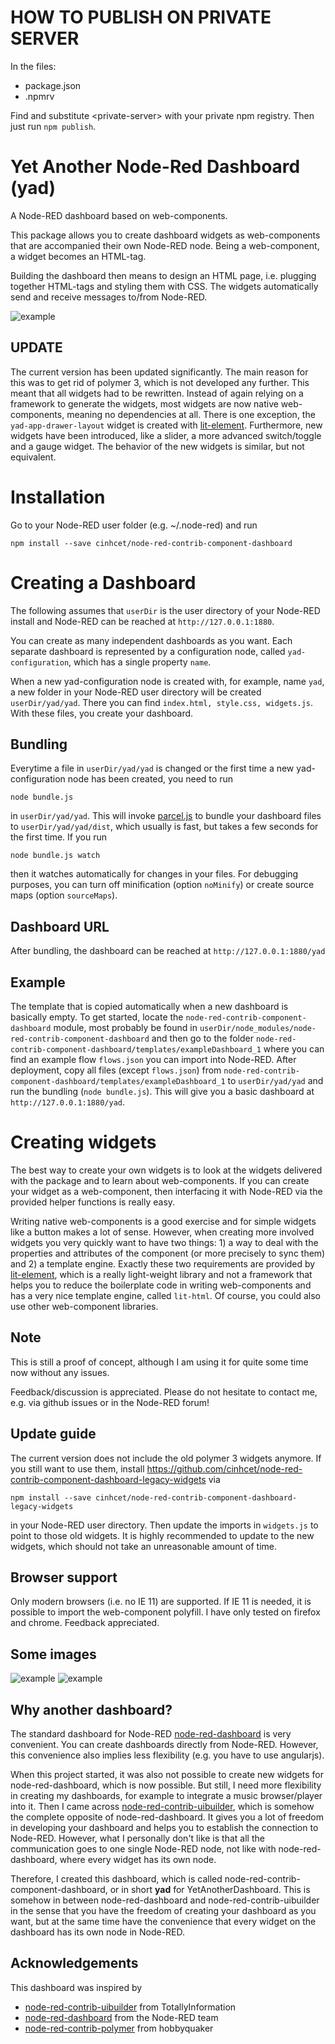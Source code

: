 # HOW TO PUBLISH ON PRIVATE SERVER

In the files:
* package.json
* .npmrv

Find and substitute \<private-server\> with your private npm registry.
Then just run `npm publish`.


# Yet Another Node-Red Dashboard (yad)
A Node-RED dashboard based on web-components.

This package allows you to create dashboard widgets as web-components that are accompanied their own Node-RED node.
Being a web-component, a widget becomes an HTML-tag.

Building the dashboard then means to design an HTML page, i.e. plugging together HTML-tags and styling them with CSS.
The widgets automatically send and receive messages to/from Node-RED.

![example](dashboard4.png)

## UPDATE
The current version has been updated significantly.
The main reason for this was to get rid of polymer 3, which is not developed any further.
This meant that all widgets had to be rewritten. Instead of again relying on a framework to generate the widgets, most widgets are now native web-components, meaning no dependencies at all.
There is one exception, the `yad-app-drawer-layout` widget is created with [lit-element](https://lit-element.polymer-project.org/).
Furthermore, new widgets have been introduced, like a slider, a more advanced switch/toggle and a gauge widget.
The behavior of the new widgets is similar, but not equivalent.

# Installation
Go to your Node-RED user folder (e.g. ~/.node-red) and run
```
npm install --save cinhcet/node-red-contrib-component-dashboard
```

# Creating a Dashboard
The following assumes that `userDir` is the user directory of your Node-RED install and Node-RED can be reached at `http://127.0.0.1:1880`.

You can create as many independent dashboards as you want.
Each separate dashboard is represented by a configuration node, called `yad-configuration`, which has a single property `name`.

When a new yad-configuration node is created with, for example, name `yad`, a new folder in your Node-RED user directory will be created `userDir/yad/yad`. There you can find `index.html, style.css, widgets.js`. With these files, you create your dashboard.


## Bundling
Everytime a file in `userDir/yad/yad` is changed or the first time a new yad-configuration node has been created, you need to run
```
node bundle.js
```
in `userDir/yad/yad`.
This will invoke [parcel.js](https://parceljs.org/) to bundle your dashboard files to `userDir/yad/yad/dist`, which usually is fast, but takes a few seconds for the first time.
If you run
```
node bundle.js watch
```
then it watches automatically for changes in your files.
For debugging purposes, you can turn off minification (option `noMinify`) or create source maps (option `sourceMaps`).

## Dashboard URL
After bundling, the dashboard can be reached at `http://127.0.0.1:1880/yad`

## Example
The template that is copied automatically when a new dashboard is basically empty.
To get started, locate the `node-red-contrib-component-dashboard` module, most probably be found in `userDir/node_modules/node-red-contrib-component-dashboard` and then go to the folder `node-red-contrib-component-dashboard/templates/exampleDashboard_1` where you can find an example flow `flows.json` you can import into Node-RED.
After deployment, copy all files (except `flows.json`) from `node-red-contrib-component-dashboard/templates/exampleDashboard_1` to `userDir/yad/yad` and run the bundling (`node bundle.js`). This will give you a basic dashboard at `http://127.0.0.1:1880/yad`.


# Creating widgets
The best way to create your own widgets is to look at the widgets delivered with the package and to learn about web-components.
If you can create your widget as a web-component, then interfacing it with Node-RED via the provided helper functions is really easy.

Writing native web-components is a good exercise and for simple widgets like a button makes a lot of sense. However, when creating more involved widgets you very quickly want to have two things: 1) a way to deal with the properties and attributes of the component (or more precisely to sync them) and 2) a template engine.
Exactly these two requirements are provided by [lit-element](https://lit-element.polymer-project.org/), which is a really light-weight library and not a framework that helps you to reduce the boilerplate code in writing web-components and has a very nice template engine, called `lit-html`.
Of course, you could also use other web-component libraries.

## Note
This is still a proof of concept, although I am using it for quite some time now without any issues.

Feedback/discussion is appreciated. Please do not hesitate to contact me, e.g. via github issues or in the Node-RED forum!

## Update guide
The current version does not include the old polymer 3 widgets anymore. If you still want to use them, install
https://github.com/cinhcet/node-red-contrib-component-dashboard-legacy-widgets
via
```
npm install --save cinhcet/node-red-contrib-component-dashboard-legacy-widgets
```
in your Node-RED user directory.
Then update the imports in `widgets.js` to point to those old widgets.
It is highly recommended to update to the new widgets, which should not take an unreasonable amount of time.

## Browser support
Only modern browsers (i.e. no IE 11) are supported. If IE 11 is needed, it is possible to import the web-component polyfill.
I have only tested on firefox and chrome. Feedback appreciated.

## Some images
![example](dashboard3.png)
![example](dashboard2.png)


## Why another dashboard?
The standard dashboard for Node-RED [node-red-dashboard](https://flows.nodered.org/node/node-red-dashboard) is very convenient. You can create dashboards directly from Node-RED. However, this convenience also implies less flexibility (e.g. you have to use angularjs).

When this project started, it was also not possible to create new widgets for node-red-dashboard, which is now possible.
But still, I need more flexibility in creating my dashboards, for example to integrate a music browser/player into it.
Then I came across [node-red-contrib-uibuilder](https://github.com/TotallyInformation/node-red-contrib-uibuilder), which is somehow the complete opposite of node-red-dashboard. It gives you a lot of freedom in developing your dashboard and helps you to establish the connection to Node-RED. However, what I personally don't like is that all the communication goes to one single Node-RED node, not like with node-red-dashboard, where every widget has its own node.

Therefore, I created this dashboard, which is called node-red-contrib-component-dashboard, or in short **yad** for YetAnotherDashboard. This is somehow in between node-red-dashboard and node-red-contrib-uibuilder in the sense that you have the freedom of creating your dashboard as you want, but at the same time have the convenience that every widget on the dashboard has its own node in Node-RED.


## Acknowledgements
This dashboard was inspired by
* [node-red-contrib-uibuilder](https://github.com/TotallyInformation/node-red-contrib-uibuilder) from TotallyInformation
* [node-red-dashboard](https://flows.nodered.org/node/node-red-dashboard) from the Node-RED team
* [node-red-contrib-polymer](https://www.npmjs.com/package/node-red-contrib-polymer) from hobbyquaker
